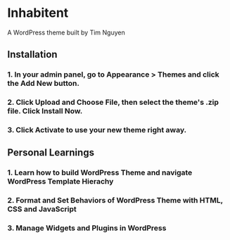 # Inhabitent

A WordPress theme built by Tim Nguyen


## Installation 
	
### 1. In your admin panel, go to Appearance > Themes and click the Add New button.
### 2. Click Upload and Choose File, then select the theme's .zip file. Click Install Now.
### 3. Click Activate to use your new theme right away.

## Personal Learnings 

### 1. Learn how to build WordPress Theme and navigate WordPress Template Hierachy
### 2. Format and Set Behaviors of WordPress Theme with HTML, CSS and JavaScript
### 3. Manage Widgets and Plugins in WordPress
